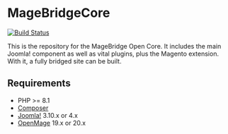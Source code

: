 # MageBridgeCore

[![Build Status][ci-badge]][ci]

[ci]: https://github.com/akunzai/MageBridgeCore/actions?query=workflow%3ACI
[ci-badge]: https://github.com/akunzai/MageBridgeCore/workflows/CI/badge.svg

This is the repository for the MageBridge Open Core. It includes the main Joomla! component as well as vital plugins, plus the Magento extension. With it, a fully bridged site can be built.

## Requirements

- PHP >= 8.1
- [Composer](https://getcomposer.org/)
- [Joomla!](https://www.joomla.org/) 3.10.x or 4.x
- [OpenMage](https://github.com/OpenMage/magento-lts) 19.x or 20.x
